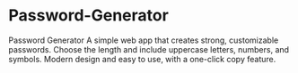 # Password-Generator
Password Generator A simple web app that creates strong, customizable passwords. Choose the length and include uppercase letters, numbers, and symbols. Modern design and easy to use, with a one-click copy feature.
